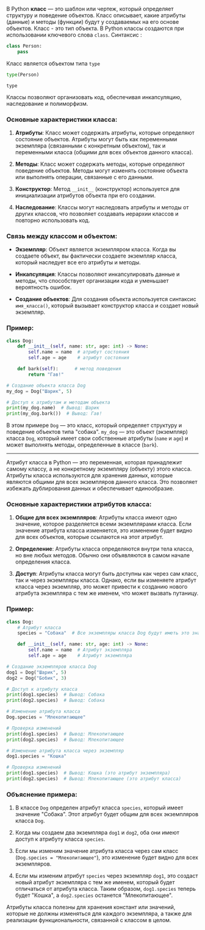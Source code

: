 
В Python **класс** — это шаблон или чертеж, который определяет структуру и поведение объектов. Класс описывает, какие атрибуты (данные) и методы 
(функции) будут у создаваемых на его основе объектов. 
Класс - это тип объекта.
В Python классы создаются при использовании ключевого слова `class`.
Синтаксис :
```Python
class Person:
	pass
```

Класс  является объектом типа `type`
```Python
type(Person)
```

```
type
```

Классы позволяют организовать код, обеспечивая инкапсуляцию, наследование и полиморфизм.

### Основные характеристики класса:

1. **Атрибуты**: Класс может содержать атрибуты, которые определяют состояние объектов. Атрибуты могут быть как переменными экземпляра (связанными с конкретным объектом), так и переменными класса (общими для всех объектов данного класса).

2. **Методы**: Класс может содержать методы, которые определяют поведение объектов. Методы могут изменять состояние объекта или выполнять операции, связанные с его данными.

3. **Конструктор**: Метод `__init__` (конструктор) используется для инициализации атрибутов объекта при его создании.

4. **Наследование**: Классы могут наследовать атрибуты и методы от других классов, что позволяет создавать иерархии классов и повторно использовать код.

### Связь между классом и объектом:

- **Экземпляр**: Объект является экземпляром класса. Когда вы создаете объект, вы фактически создаете экземпляр класса, который наследует все его атрибуты и методы.

- **Инкапсуляция**: Классы позволяют инкапсулировать данные и методы, что способствует организации кода и уменьшает вероятность ошибок.

- **Создание объектов**: Для создания объекта используется синтаксис `имя_класса()`, который вызывает конструктор класса и создает новый экземпляр.

### Пример:

```python
class Dog:
    def __init__(self, name: str, age: int) -> None:
        self.name = name  # атрибут состояния
        self.age = age    # атрибут состояния

    def bark(self):      # метод поведения
        return "Гав!"

# Создание объекта класса Dog
my_dog = Dog("Шарик", 5)

# Доступ к атрибутам и методам объекта
print(my_dog.name)  # Вывод: Шарик
print(my_dog.bark())  # Вывод: Гав!
```

В этом примере `Dog` — это класс, который определяет структуру и поведение объектов типа "собака". `my_dog` — это объект (экземпляр) класса `Dog`, который имеет свои собственные атрибуты (`name` и `age`) и может выполнять методы, определенные в классе (`bark`).

---

Атрибут класса в Python — это переменная, которая принадлежит самому классу, а не конкретному экземпляру (объекту) этого класса. Атрибуты класса используются для хранения данных, которые являются общими для всех экземпляров данного класса. Это позволяет избежать дублирования данных и обеспечивает единообразие.

### Основные характеристики атрибутов класса:

1. **Общие для всех экземпляров**: Атрибуты класса имеют одно значение, которое разделяется всеми экземплярами класса. Если значение атрибута класса изменяется, это изменение будет видно для всех объектов, которые ссылаются на этот атрибут.

2. **Определение**: Атрибуты класса определяются внутри тела класса, но вне любых методов. Обычно они объявляются в самом начале определения класса.

3. **Доступ**: Атрибуты класса могут быть доступны как через сам класс, так и через экземпляры класса. Однако, если вы изменяете атрибут класса через экземпляр, это может привести к созданию нового атрибута экземпляра с тем же именем, что может вызвать путаницу.

### Пример:

```python
class Dog:
    # Атрибут класса
    species = "Собака"  # Все экземпляры класса Dog будут иметь это значение

    def __init__(self, name: str, age: int) -> None:
        self.name = name  # Атрибут экземпляра
        self.age = age    # Атрибут экземпляра

# Создание экземпляров класса Dog
dog1 = Dog("Шарик", 5)
dog2 = Dog("Бобик", 3)

# Доступ к атрибуту класса
print(dog1.species)  # Вывод: Собака
print(dog2.species)  # Вывод: Собака

# Изменение атрибута класса
Dog.species = "Млекопитающее"

# Проверка изменений
print(dog1.species)  # Вывод: Млекопитающее
print(dog2.species)  # Вывод: Млекопитающее

# Изменение атрибута класса через экземпляр
dog1.species = "Кошка"

# Проверка изменений
print(dog1.species)  # Вывод: Кошка (это атрибут экземпляра)
print(dog2.species)  # Вывод: Млекопитающее (это атрибут класса)
```

### Объяснение примера:

1. В классе `Dog` определен атрибут класса `species`, который имеет значение "Собака". Этот атрибут будет общим для всех экземпляров класса `Dog`.

2. Когда мы создаем два экземпляра `dog1` и `dog2`, оба они имеют доступ к атрибуту класса `species`.

3. Если мы изменим значение атрибута класса через сам класс (`Dog.species = "Млекопитающее"`), это изменение будет видно для всех экземпляров.

4. Если мы изменим атрибут `species` через экземпляр `dog1`, это создаст новый атрибут экземпляра с тем же именем, который будет отличаться от атрибута класса. Таким образом, `dog1.species` теперь будет "Кошка", а `dog2.species` останется "Млекопитающее".

Атрибуты класса полезны для хранения констант или значений, которые не должны изменяться для каждого экземпляра, а также для реализации функциональности, связанной с классом в целом.
